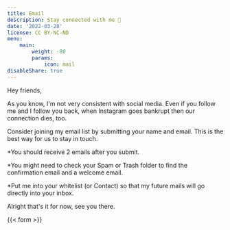 ```yaml
---
title: Email
description: Stay connected with me 🚀
date: '2022-03-28'
license: CC BY-NC-ND
menu:
    main: 
        weight: -80
        params:
            icon: mail
disableShare: true
---
```


Hey friends,

As you know, I'm not very consistent with social media.
Even if you follow me and I follow you back, when Instagram goes bankrupt then our connection dies, too.

Consider joining my email list by submitting your name and email. This is the best way for us to stay in touch.

*You should receive 2 emails after you submit.

*You might need to check your Spam or Trash folder to find the confirmation email and a welcome email.

*Put me into your whitelist (or Contact) so that my future mails will go directly into your inbox.

Alright that's it for now, see you there.

{{< form >}}